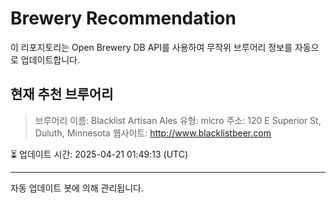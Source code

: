 # Brewery Recommendation

이 리포지토리는 Open Brewery DB API를 사용하여 무작위 브루어리 정보를 자동으로 업데이트합니다.

## 현재 추천 브루어리
> 브루어리 이름: Blacklist Artisan Ales
유형: micro
주소: 120 E Superior St, Duluth, Minnesota
웹사이트: http://www.blacklistbeer.com

⏳ 업데이트 시간: 2025-04-21 01:49:13 (UTC)

---
자동 업데이트 봇에 의해 관리됩니다.